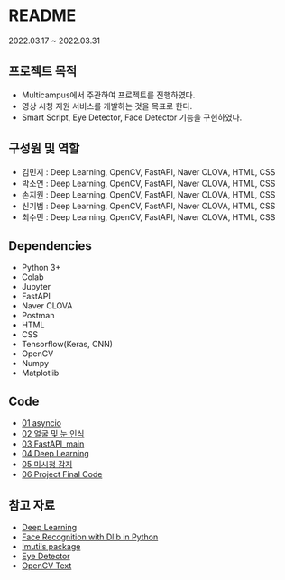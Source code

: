 # README

2022.03.17 ~ 2022.03.31



## 프로젝트 목적

- Multicampus에서 주관하여 프로젝트를 진행하였다.
- 영상 시청 지원 서비스를 개발하는 것을 목표로 한다.
- Smart Script, Eye Detector, Face Detector 기능을 구현하였다.





## 구성원 및 역할

- 김민지 : Deep Learning, OpenCV, FastAPI, Naver CLOVA, HTML, CSS
- 박소연 : Deep Learning, OpenCV, FastAPI, Naver CLOVA, HTML, CSS
- 손지원 : Deep Learning, OpenCV, FastAPI, Naver CLOVA, HTML, CSS
- 신기범 : Deep Learning, OpenCV, FastAPI, Naver CLOVA, HTML, CSS
- 최수민 : Deep Learning, OpenCV, FastAPI, Naver CLOVA, HTML, CSS





## Dependencies

- Python 3+
- Colab
- Jupyter
- FastAPI
- Naver CLOVA
- Postman
- HTML
- CSS
- Tensorflow(Keras, CNN)
- OpenCV
- Numpy
- Matplotlib





## Code

- [01 asyncio](https://github.com/amazing86400/AIservice_project_multicam/blob/master/code/01_code_asyncio.py)
- [02 얼굴 및 눈 인식](https://github.com/amazing86400/AIservice_project_multicam/blob/master/code/02_code_%EB%AF%B8%EC%8B%9C%EC%B2%AD%20%EC%9D%B8%EC%8B%9D.md)
- [03 FastAPI_main](https://github.com/amazing86400/AIservice_project_multicam/blob/master/code/03_code_FastAPI.md)
- [04 Deep Learning](https://github.com/amazing86400/AIservice_project_multicam/blob/master/code/04_code_DeepLearning.md)
- [05 미시청 감지](https://github.com/amazing86400/AIservice_project_multicam/blob/master/code/05_code_%EB%AF%B8%EC%8B%9C%EC%B2%AD%EA%B0%90%EC%A7%80.md)
- [06 Project Final Code](https://github.com/amazing86400/AIservice_project_multicam/blob/master/code/06_code_Project_Final_Code.md)





## 참고 자료

- [Deep Learning](https://opentutorials.org/module/3811/25289)
- [Face Recognition with Dlib in Python](https://a292run.tistory.com/entry/Face-Recognition-with-Dlib-in-Python-1)
- [Imutils package](https://enjoyimageprocessing.tistory.com/entry/imutils-package-기능)
- [Eye Detector](https://github.com/kairess/eye_blink_detector/blob/master/test.py)
- [OpenCV Text](https://kali-live.tistory.com/13)